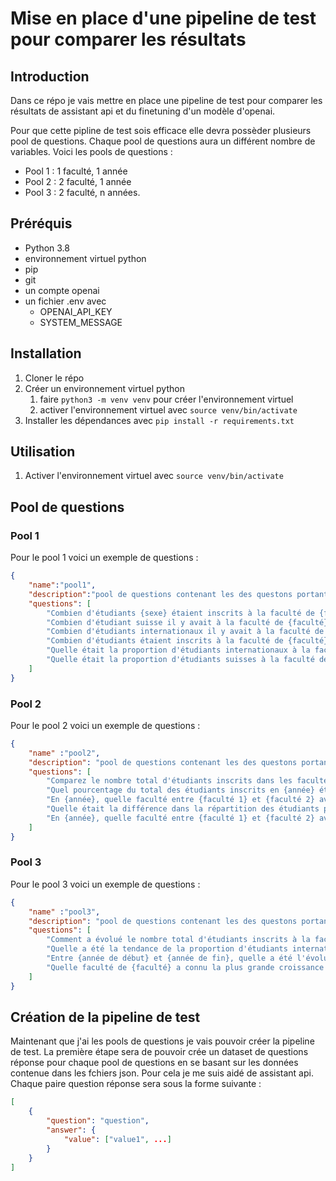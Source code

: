 # Mise en place d'une pipeline de test pour comparer les résultats

## Introduction

Dans ce répo je vais mettre en place une pipeline de test pour comparer les résultats de assistant api et du finetuning d'un modèle d'openai.

Pour que cette pipline de test sois efficace elle devra possèder plusieurs pool de questions. Chaque pool de questions aura un différent nombre de variables. Voici les pools de questions :

- Pool 1 : 1 faculté, 1 année
- Pool 2 : 2 faculté, 1 année
- Pool 3 : 2 faculté, n années.

## Préréquis

- Python 3.8
- environnement virtuel python
- pip
- git
- un compte openai
- un fichier .env avec
  - OPENAI_API_KEY
  - SYSTEM_MESSAGE

## Installation

1. Cloner le répo
2. Créer un environnement virtuel python
   1. faire `python3 -m venv venv` pour créer l'environnement virtuel
   2. activer l'environnement virtuel avec `source venv/bin/activate`
3. Installer les dépendances avec `pip install -r requirements.txt`

## Utilisation

1. Activer l'environnement virtuel avec `source venv/bin/activate`

## Pool de questions

### Pool 1

Pour le pool 1 voici un exemple de questions :

```json
{
    "name":"pool1",
    "description":"pool de questions contenant les des questons portant sur une seule faculté et une seule année",
    "questions": [
        "Combien d'étudiants {sexe} étaient inscrits à la faculté de {faculté} en {année} ?",
        "Combien d'étudiant suisse il y avait à la faculté de {faculté} en {année} ?",
        "Combien d'étudiants internationaux il y avait à la faculté de {faculté} en {année} ?",
        "Combien d'étudiants étaient inscrits à la faculté de {faculté} en {année} ?",
        "Quelle était la proportion d'étudiants internationaux à la faculté de {faculté} en {année} ?",
        "Quelle était la proportion d'étudiants suisses à la faculté de {faculté} en {année} ?"
    ]
}
```

### Pool 2

Pour le pool 2 voici un exemple de questions :

```json
{
    "name" :"pool2",
    "description": "pool de questions contenant les des questons portant sur plusieurs facultés et une seule année",
    "questions": [
        "Comparez le nombre total d'étudiants inscrits dans les facultés de {faculté 1} et {faculté 2} en {année}.",
        "Quel pourcentage du total des étudiants inscrits en {année} était représenté par les étudiants de {faculté 1} et {faculté 2} respectivement ?", 
        "En {année}, quelle faculté entre {faculté 1} et {faculté 2} avait la plus grande proportion d'étudiants internationaux ?",
        "Quelle était la différence dans la répartition des étudiants par sexe entre les facultés de {faculté 1} et {faculté 2} en {année} ?",
        "En {année}, quelle faculté entre {faculté 1} et {faculté 2} avait une plus grande diversité de nationalités parmi les étudiants inscrits ?"
    ]
}
```

### Pool 3

Pour le pool 3 voici un exemple de questions :

```json
{
    "name" :"pool3",
    "description": "pool de questions contenant les des questons portant sur plusieurs facultés et plusieurs années",
    "questions": [
        "Comment a évolué le nombre total d'étudiants inscrits à la faculté de {faculté} de {année de début} à {année de fin} ?",
        "Quelle a été la tendance de la proportion d'étudiants internationaux à la faculté de {faculté} entre {année de début} et {année de fin} ?",
        "Entre {année de début} et {année de fin}, quelle a été l'évolution de la répartition des étudiants par sexe à la faculté de {faculté} ?",
        "Quelle faculté de {faculté} a connu la plus grande croissance en termes de nombre d'étudiants de {année de début} à {année de fin} ?"
    ]
}
```

## Création de la pipeline de test

Maintenant que j'ai les pools de questions je vais pouvoir créer la pipeline de test. La première étape sera de pouvoir crée un dataset de questions réponse pour chaque pool de questions en se basant sur les données contenue dans les fchiers json. Pour cela je me suis aidé de assistant api. Chaque paire question réponse sera sous la forme suivante :

```json
[
    {
        "question": "question",
        "answer": {
            "value": ["value1", ...]
        }
    }
]
```
